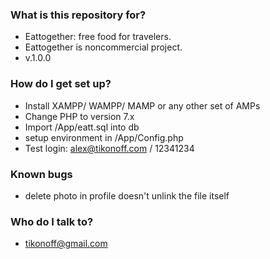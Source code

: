 ### What is this repository for? ###

* Eattogether: free food for travelers.
* Eattogether is noncommercial project.
* v.1.0.0

### How do I get set up? ###

* Install XAMPP/ WAMPP/ MAMP or any other set of AMPs
* Change PHP to version 7.x
* Import /App/eatt.sql into db
* setup environment in /App/Config.php
* Test login: alex@tikonoff.com / 12341234 

### Known bugs ###

* delete photo in profile doesn't unlink the file itself

### Who do I talk to? ###

* tikonoff@gmail.com
